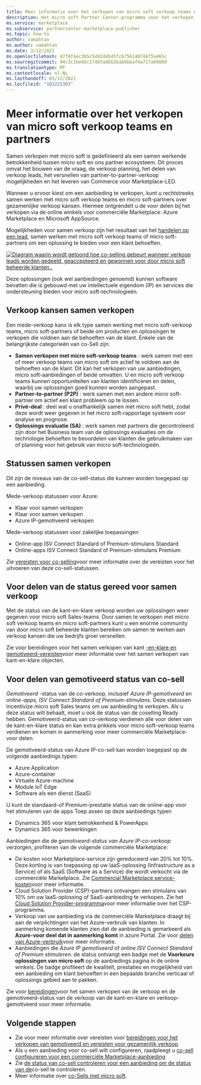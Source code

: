 ```yaml
---
title: Meer informatie over het verkopen van micro soft verkoop teams en partners
description: Het micro soft Partner Center-programma voor het verkopen van partners kan u helpen bij het bereiken van een enorme klanten basis en het genereren van nieuwe verkopen.
ms.service: marketplace
ms.subservice: partnercenter-marketplace-publisher
ms.topic: how-to
author: vamahtan
ms.author: vamahtan
ms.date: 3/12/2021
ms.openlocfilehash: 47f8f4ec3b5c5dd2d4545fc67561487d4f5a465c
ms.sourcegitcommit: 94c3c1be6bc17403adbb2bab6bbaf4a717a66009
ms.translationtype: MT
ms.contentlocale: nl-NL
ms.lasthandoff: 03/12/2021
ms.locfileid: "103225303"
---
```

# <a name="co-sell-with-microsoft-sales-teams-and-partners-overview"></a>Meer informatie over het verkopen van micro soft verkoop teams en partners

Samen verkopen met micro soft is gedefinieerd als een samen werkende betrokkenheid tussen micro soft en ons partner ecosysteem. Dit proces omvat het bouwen van de vraag, de verkoop planning, het delen van verkoop leads, het versnellen van partner-to-partner-verkoop mogelijkheden en het leveren van Commerce voor Marketplace-LED.

Wanneer u ervoor kiest om een aanbieding te verkopen, kunt u rechtstreeks samen werken met micro soft verkoop teams en micro soft-partners over gezamenlijke verkoop kansen. Hiermee ontgrendelt u de voor delen bij het verkopen via de online winkels voor commerciële Marketplace: Azure Marketplace en Microsoft AppSource.

Mogelijkheden voor samen verkoop zijn het resultaat van het [handelen op een lead](./partner-center-portal/commercial-marketplace-get-customer-leads.md), samen werken met micro soft verkoop teams of micro soft-partners om een oplossing te bieden voor een klant behoeften.

[![Diagram waarin wordt getoond hoe co-selling gebeurt wanneer verkoop leads worden gedeeld, geaccepteerd en gewonnen voor door micro soft beheerde klanten..](./media/marketplace-publishers-guide/marketplace-co-sell-v2.png)](./media/marketplace-publishers-guide/marketplace-co-sell-v2.png#lightbox)

Deze oplossingen (ook wel aanbiedingen genoemd) kunnen software bevatten die is gebouwd met uw intellectuele eigendom (IP) en services die ondersteuning bieden voor micro soft-technologieën.

## <a name="co-sell-opportunities"></a>Verkoop kansen samen verkopen

Een mede-verkoop kans is elk type samen werking met micro soft-verkoop teams, micro soft-partners of beide om producten en oplossingen te verkopen die voldoen aan de behoeften van de klant. Enkele van de belangrijkste categorieën van co-Sell zijn:

- **Samen verkopen met micro soft-verkoop teams** : werk samen met een of meer verkoop teams van micro soft om actief te voldoen aan de behoeften van de klant. Dit kan het verkopen van uw aanbiedingen, micro soft-aanbiedingen of beide omvatten. U en micro soft verkoop teams kunnen opportuniteiten van klanten identificeren en delen, waarbij uw oplossingen goed kunnen worden aangepast.
- **Partner-to-partner (P2P)** : werk samen met een andere micro soft-partner om actief een klant probleem op te lossen.
- **Privé-deal** : deel wat u onafhankelijk samen met micro soft hebt, zodat deze wordt weer gegeven in het micro soft-rapportage systeem voor analyse en prognose.
- **Oplossings evaluatie (SA)** : werk samen met partners die gecontroleerd zijn door het Business team van de oplossings evaluaties om de technologie behoeften te beoordelen van klanten die gebruikmaken van of planning voor het gebruik van micro soft-technologieën.

## <a name="co-sell-statuses"></a>Statussen samen verkopen

Dit zijn de niveaus van de co-sell-status die kunnen worden toegepast op een aanbieding.

Mede-verkoop statussen voor Azure:

- Klaar voor samen verkopen
- Klaar voor samen verkopen
- Azure IP-gemotiveerd verkopen

Mede-verkoop statussen voor zakelijke toepassingen
- Online-app ISV Connect Standard of Premium-stimulans Standard
- Online-apps ISV Connect Standard of Premium-stimulans Premium  

Zie [vereisten voor co-selling](co-sell-requirements.md)voor meer informatie over de vereisten voor het uitvoeren van deze co-sell-statussen.

## <a name="benefits-of-co-sell-ready-status"></a>Voor delen van de status gereed voor samen verkoop

Met de status van de kant-en-klare verkoop worden uw oplossingen weer gegeven voor micro soft Sales-teams. Door samen te verkopen met micro soft verkoop teams en micro soft-partners kunt u een enorme community van door micro soft beheerde klanten bereiken om samen te werken aan verkoop kansen die uw bedrijfs groei versnellen.

Zie voor bereidingen voor het samen verkopen van kant [-en-klare en gemotiveerd-vereisten](co-sell-requirements.md)voor meer informatie over het samen verkopen van kant-en-klare objecten.

## <a name="benefits-of-co-sell-incentivized-status"></a>Voor delen van gemotiveerd status van co-sell

_Gemotiveerd_ -status van de co-verkoop, inclusief _Azure IP-gemotiveerd_ en _online-apps, ISV Connect Standard of Premium-stimulans_. Deze statussen incentivize micro soft Sales teams om uw aanbieding te verkopen. Als u deze status wilt behaalt, moet u ook de status van de coselling Ready hebben. Gemotiveerd-status van co-verkoop verdienen alle voor delen van de kant-en-klare status en kan extra prikkels voor micro soft-verkoop teams verdienen en komen in aanmerking voor meer commerciële Marketplace-voor delen.

De gemotiveerd-status van Azure IP-co-sell kan worden toegepast op de volgende aanbiedings typen:

- Azure Application
- Azure-container
- Virtuele Azure-machine
- Module IoT Edge
- Software als een dienst (SaaS)

U kunt de standaard-of Premium-prestatie status van de online-app voor het stimuleren van de apps Toep assen op deze aanbiedings typen

- Dynamics 365 voor klant betrokkenheid & PowerApps
- Dynamics 365 voor bewerkingen

Aanbiedingen die de _gemotiveerd-status van Azure IP-co-verkoop_ verzorgen, profiteren van de volgende commerciële Marketplace:

- De kosten voor Marketplace-service zijn gereduceerd van 20% tot 10%. Deze korting is van toepassing op uw IaaS-oplossing (Infrastructure as a Service) of als SaaS (Software as a Service) die wordt verkocht via de commerciële Marketplace. Zie [Commercial Marketplace service-kosten](marketplace-commercial-transaction-capabilities-and-considerations.md#commercial-marketplace-service-fees)voor meer informatie.
- Cloud Solution Provider (CSP)-partners ontvangen een stimulans van 10% om uw IaaS-oplossing of SaaS-aanbieding te verkopen. Zie het [Cloud Solution Provider-programma](cloud-solution-providers.md)voor meer informatie over het CSP-programma.
- Verkoop van uw aanbieding via de commerciële Marketplace draagt bij aan de verplichtingen van het Azure-verbruik van klanten. In aanmerking komende klanten zien dat de aanbieding is gemarkeerd als **Azure-voor deel dat in aanmerking komt** in azure Portal. Zie voor [delen van Azure-verbruik](azure-consumption-commitment-benefit.md)voor meer informatie.
- Aanbiedingen die _Azure IP gemotiveerd_ of _online ISV Connect Standard of Premium stimuleren._ de status ontvangt een badge met de **Voorkeurs oplossingen van micro soft** op de aanbiedings pagina in de online winkels. De badge profileert de kwaliteit, prestaties en mogelijkheid van een aanbieding om klant behoeften in een bepaalde branche verticaal of oplossings gebied aan te pakken.

Zie voor [bereidingen](co-sell-requirements.md)voor het samen verkopen van de verkoop en de gemotiveerd-status van de verkoop van de kant-en-klare en verkoop-gemotiveerd voor meer informatie.

## <a name="next-steps"></a>Volgende stappen

- Zie voor meer informatie over vereisten voor [bereidingen voor het verkopen van gemotiveerd en vereisten voor gezamenlijk verkoop](co-sell-requirements.md)
- Als u een aanbieding voor co-sell wilt configureren, raadpleegt u [co-sell configureren voor een commerciële Marketplace-aanbieding](commercial-marketplace-co-sell.md)
- Zie [de status van co-sell controleren voor een aanbieding om de status van de](co-sell-status.md)co-sell te controleren.
- Meer informatie over [co-Sells met micro soft](https://partner.microsoft.com/membership/sell-with-microsoft).
